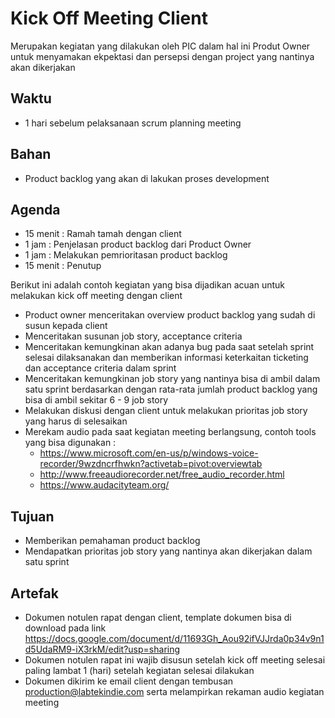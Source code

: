 # Kick Off Meeting Client

Merupakan kegiatan yang dilakukan oleh PIC dalam hal ini Produt Owner untuk menyamakan ekpektasi dan persepsi dengan 
project yang nantinya akan dikerjakan

## Waktu

- 1 hari sebelum pelaksanaan scrum planning meeting

## Bahan

- Product backlog yang akan di lakukan proses development

## Agenda

- 15 menit : Ramah tamah dengan client
- 1 jam    : Penjelasan product backlog dari Product Owner
- 1 jam    : Melakukan pemrioritasan product backlog
- 15 menit : Penutup

Berikut ini adalah contoh kegiatan yang bisa dijadikan acuan untuk melakukan kick off meeting dengan client

- Product owner menceritakan overview product backlog yang sudah di susun kepada client
- Menceritakan susunan job story, acceptance criteria
- Menceritakan kemungkinan akan adanya bug pada saat setelah sprint selesai dilaksanakan dan memberikan informasi 
  keterkaitan ticketing dan acceptance criteria dalam sprint
- Menceritakan kemungkinan job story yang nantinya bisa di ambil dalam satu sprint berdasarkan dengan rata-rata 
  jumlah product backlog yang bisa di ambil sekitar 6 - 9 job story
- Melakukan diskusi dengan client untuk melakukan prioritas job story yang harus di selesaikan 
- Merekam audio pada saat kegiatan meeting berlangsung, contoh tools yang bisa digunakan :
  - https://www.microsoft.com/en-us/p/windows-voice-recorder/9wzdncrfhwkn?activetab=pivot:overviewtab
  - http://www.freeaudiorecorder.net/free_audio_recorder.html
  - https://www.audacityteam.org/

## Tujuan

- Memberikan pemahaman product backlog
- Mendapatkan prioritas job story yang nantinya akan dikerjakan dalam satu sprint 

## Artefak

- Dokumen notulen rapat dengan client, template dokumen bisa di download pada link https://docs.google.com/document/d/11693Gh_Aou92ifVJJrda0p34v9n1d5UdaRM9-iX3rkM/edit?usp=sharing
- Dokumen notulen rapat ini wajib disusun setelah kick off meeting selesai paling lambat 1 (hari) setelah kegiatan 
  selesai dilakukan
- Dokumen dikirim ke email client dengan tembusan production@labtekindie.com serta melampirkan rekaman audio kegiatan 
  meeting

